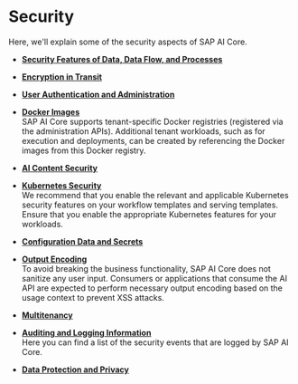 <!-- loioa476d3c15bf04494907dcdb7a9aee131 -->

# Security

Here, we'll explain some of the security aspects of SAP AI Core.

-   **[Security Features of Data, Data Flow, and Processes](security-features-of-data-data-flow-and-processes-893936c.md "")**  

-   **[Encryption in Transit](encryption-in-transit-42a8f0f.md "")**  

-   **[User Authentication and Administration](user-authentication-and-administration-b0d21d5.md "")**  

-   **[Docker Images](docker-images-8cb3c18.md "SAP AI Core
		supports tenant-specific Docker registries (registered via the administration APIs).
		Additional tenant workloads, such as for execution and deployments, can be created by
		referencing the Docker images from this Docker registry.")**  
SAP AI Core supports tenant-specific Docker registries \(registered via the administration APIs\). Additional tenant workloads, such as for execution and deployments, can be created by referencing the Docker images from this Docker registry.
-   **[AI Content Security](ai-content-security-d1cd77f.md "")**  

-   **[Kubernetes Security](kubernetes-security-3864a9c.md "We recommend that you enable the relevant and applicable Kubernetes security features on
		your workflow templates and serving templates. Ensure that you enable the appropriate
		Kubernetes features for your workloads.")**  
We recommend that you enable the relevant and applicable Kubernetes security features on your workflow templates and serving templates. Ensure that you enable the appropriate Kubernetes features for your workloads.
-   **[Configuration Data and Secrets](configuration-data-and-secrets-869b2b1.md "")**  

-   **[Output Encoding](output-encoding-2b4c76d.md "To avoid breaking the business functionality, SAP AI Core does not
		sanitize any user input. Consumers or applications that consume the AI API are expected to
		perform necessary output encoding based on the usage context to prevent XSS
		attacks.")**  
To avoid breaking the business functionality, SAP AI Core does not sanitize any user input. Consumers or applications that consume the AI API are expected to perform necessary output encoding based on the usage context to prevent XSS attacks.
-   **[Multitenancy](multitenancy-ee90fe1.md "")**  

-   **[Auditing and Logging Information](auditing-and-logging-information-e19844a.md "Here you can find a list of the security events that are logged by SAP AI Core.")**  
Here you can find a list of the security events that are logged by SAP AI Core.
-   **[Data Protection and Privacy](data-protection-and-privacy-d25e4c9.md "")**  



